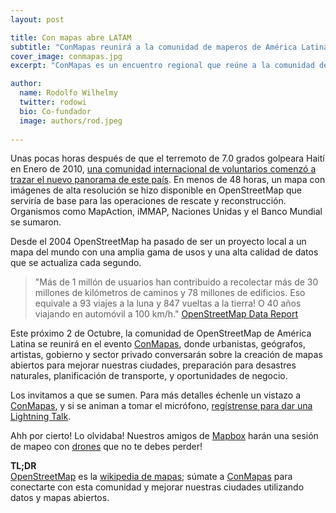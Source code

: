 ```yaml
---
layout: post

title: Con mapas abre LATAM
subtitle: "ConMapas reunirá a la comunidad de maperos de América Latina este 2 de Octubre en México"
cover_image: conmapas.jpg
excerpt: "ConMapas es un encuentro regional que reúne a la comunidad de OpenStreetMap, urbanistas, geógrafos, artistas, gobierno y sector privado alreadedor de la creación de mapas abiertos para mejorar nuestras ciudades, preparación para desastres naturales, planificación de transporte, y oportunidades de negocio."

author:
  name: Rodolfo Wilhelmy
  twitter: rodowi
  bio: Co-fundador
  image: authors/rod.jpeg
    
---
```


Unas pocas horas después de que el terremoto de 7.0 grados golpeara Haití en Enero de 2010, [una comunidad internacional de voluntarios comenzó a trazar el nuevo panorama de este país](http://hot.openstreetmap.org/projects/haiti-2). En menos de 48 horas, un mapa con imágenes de alta resolución se hizo disponible en OpenStreetMap que serviría de base para las operaciones de rescate y reconstrucción. Organismos como MapAction, iMMAP, Naciones Unidas y el Banco Mundial se sumaron.

Desde el 2004 OpenStreetMap ha pasado de ser un proyecto local a un mapa del mundo con una amplia gama de usos y una alta calidad de datos que se actualiza cada segundo.

> "Más de 1 millón de usuarios han contribuido a recolectar más de 30 millones de kilómetros de caminos y 78 millones de edificios. Eso equivale a 93 viajes a la luna y 847 vueltas a la tierra! O 40 años viajando en automóvil a 100 km/h."
> [OpenStreetMap Data Report](https://www.mapbox.com/osm-data-report/)

Este próximo 2 de Octubre, la comunidad de OpenStreetMap de América Latina se reunirá en el evento [ConMapas], donde urbanistas, geógrafos, artistas, gobierno y sector privado conversarán sobre la creación de mapas abiertos para mejorar nuestras ciudades, preparación para desastres naturales, planificación de transporte, y oportunidades de negocio.

Los invitamos a que se sumen. Para más detalles échenle un vistazo a [ConMapas], y si se animan a tomar el micrófono, [regístrense para dar una Lightning Talk](http://condatoslatam.tumblr.com/post/97111328407/toma-el-microfono-en-conmapas).

Ahh por cierto! Lo olvidaba! Nuestros amigos de [Mapbox] harán una sesión de mapeo con [drones] que no te debes perder!

**TL;DR**  
[OpenStreetMap][osm] es la [wikipedia de mapas](http://wiki.openstreetmap.org/wiki/Press_Kit); súmate a [ConMapas] para conectarte con esta comunidad y mejorar nuestras ciudades utilizando datos y mapas abiertos.

[osm]: http://www.openstreetmap.org  "osm"
[ConMapas]: http://condatos.org/mapa.html
[Mapbox]: https://www.mapbox.com
[drones]: https://www.mapbox.com/blog/condatos

